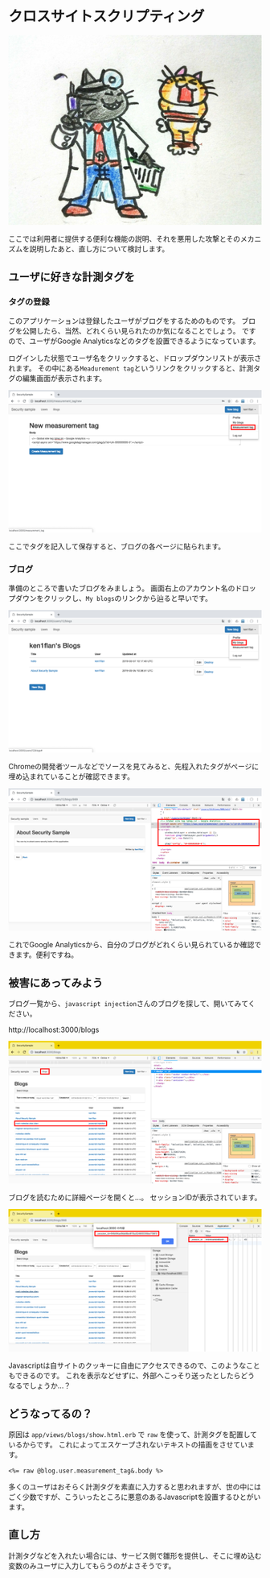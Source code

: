 # クロスサイトスクリプティング

![すぐによくなるサ…](../images/1_07_xss/injection.jpg)

ここでは利用者に提供する便利な機能の説明、それを悪用した攻撃とそのメカニズムを説明したあと、直し方について検討します。

## ユーザに好きな計測タグを

### タグの登録
このアプリケーションは登録したユーザがブログをするためのものです。
ブログを公開したら、当然、どれくらい見られたのか気になることでしょう。
ですので、ユーザがGoogle Analyticsなどのタグを設置できるようになっています。

ログインした状態でユーザ名をクリックすると、ドロップダウンリストが表示されます。
その中にある`Meadurement tag`というリンクをクリックすると、計測タグの編集画面が表示されます。

![計測タグ編集](../images/1_07_xss/meadurement_tag.png)

ここでタグを記入して保存すると、ブログの各ページに貼られます。

### ブログ
準備のところで書いたブログをみましょう。
画面右上のアカウント名のドロップダウンをクリックし、`My blogs`のリンクから辿ると早いです。

![My blogsから辿ると早い](../images/1_07_xss/my_blog.png)

Chromeの開発者ツールなどでソースを見てみると、先程入れたタグがページに埋め込まれていることが確認できます。

![My blogsから辿ると早い](../images/1_07_xss/displayed_tag.png)

これでGoogle Analyticsから、自分のブログがどれくらい見られているか確認できます。便利ですね。

## 被害にあってみよう

ブログ一覧から、`javascript injection`さんのブログを探して、開いてみてください。

http://localhost:3000/blogs

![ブログ一覧](../images/1_07_xss/blogs.png)

ブログを読むために詳細ページを開くと…。
セッションIDが表示されています。

![セッションIDが表示されてる！](../images/1_07_xss/displayed_session_id.png)

Javascriptは自サイトのクッキーに自由にアクセスできるので、このようなこともできるのです。
これを表示などせずに、外部へこっそり送ったとしたらどうなるでしょうか…？

## どうなってるの？

原因は `app/views/blogs/show.html.erb` で `raw` を使って、計測タグを配置しているからです。
これによってエスケープされないテキストの描画をさせています。

```erb
<%= raw @blog.user.measurement_tag&.body %>
```

多くのユーザはおそらく計測タグを素直に入力すると思われますが、世の中にはごく少数ですが、こういったところに悪意のあるJavascriptを設置するひとがいます。


## 直し方
計測タグなどを入れたい場合には、サービス側で雛形を提供し、そこに埋め込む変数のみユーザに入力してもらうのがよさそうです。
